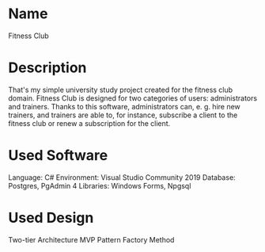 # Name
Fitness Club

# Description
That's my simple university study project created for the fitness club domain. Fitness Club is designed for two categories of users: administrators and trainers. Thanks to this software, administrators can, e. g. hire new trainers, and trainers are able to, for instance, subscribe a client to the fitness club or renew a subscription for the client.

# Used Software
Language: C#
Environment: Visual Studio Community 2019
Database: Postgres, PgAdmin 4
Libraries: Windows Forms, Npgsql

# Used Design
Two-tier Architecture
MVP Pattern
Factory Method
